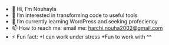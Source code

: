 - 👋 Hi, I’m Nouhayla
- 👀 I’m interested in transforming code to useful tools 
- 🌱 I’m currently learning WordPress and seeking profeciency
- 📫 How to reach me: email me: harchi.nouha2002@gmail.com
- ⚡ Fun fact: +I can work under stress 
               +Fun to work with ^^

<!---
hnouhayla02/hnouhayla02 is a ✨ special ✨ repository because its `README.md` (this file) appears on your GitHub profile.
You can click the Preview link to take a look at your changes.
--->
